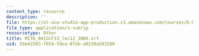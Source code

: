 ```yaml
---
content_type: resource
description: ''
file: https://ol-ocw-studio-app-production.s3.amazonaws.com/courses/6-041sc-probabilistic-systems-analysis-and-applied-probability-fall-2013/59e42503f65459ea87eba8230a583280_MIT6_041SCF13_lec12_300k.vtt
file_type: application/x-subrip
resourcetype: Other
title: MIT6_041SCF13_lec12_300k.srt
uid: 59e42503-f654-59ea-87eb-a8230a583280
---
```

